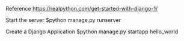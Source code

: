 Reference
https://realpython.com/get-started-with-django-1/

Start the server
$python manage.py runserver

Create a Django Application
$python manage.py startapp hello_world